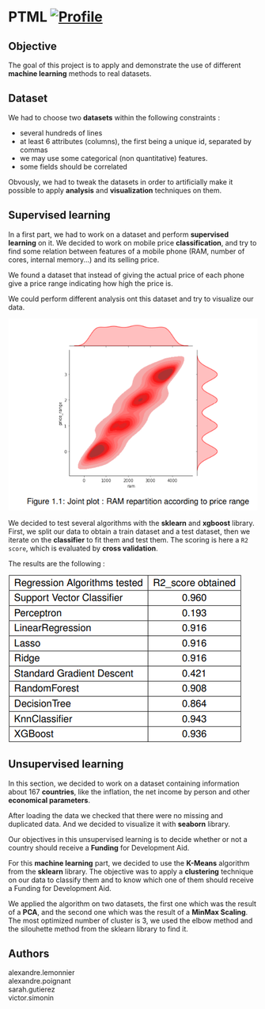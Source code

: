 # PTML [![Profile][title-img]][profile]

[title-img]:https://img.shields.io/badge/-SCIA--PRIME-red
[profile]:https://github.com/bictole

## Objective

The goal of this project is to apply and demonstrate the use of different **machine learning** methods to real datasets.

## Dataset

We had to choose two **datasets** within the following constraints :
* several hundreds of lines
* at least 6 attributes (columns), the first being a unique id, separated by commas
* we may use some categorical (non quantitative) features.
* some fields should be correlated

Obvously, we had to tweak the datasets in order to artificially make it possible to apply **analysis** and **visualization** techniques on them.


## Supervised learning

In a first part, we had to work on a dataset and perform **supervised learning** on it. We decided to work on mobile price **classification**, and try to find some relation between features of a mobile phone (RAM, number of cores, internal memory...) and its selling price. 

We found a dataset that instead of giving the actual price of each phone give a price range indicating how high the price is.

We could perform different analysis ont this dataset and try to visualize our data.

<img src="https://github.com/Pypearl/PTML/blob/main/readme_images/supervised_vis.png" alt="Supervised_Visualization">

We decided to test several algorithms with the **sklearn** and **xgboost** library.
First, we split our data to obtain a train dataset and a test dataset, then we iterate on the **classifier** to fit them and test them. The scoring is here a `R2 score`, which is evaluated by **cross validation**.

The results are the following :

<img src="https://github.com/Pypearl/PTML/blob/main/readme_images/supervised_res.png" alt="Supervised_Visualization">

## Unsupervised learning

In this section, we decided to work on a dataset containing information about 167 **countries**, like the inflation, the net income by person and other **economical parameters**.

After loading the data we checked that there were no missing and duplicated data. And we decided to visualize it with **seaborn** library.

Our objectives in this unsupervised learning is to decide whether or not a country should receive a **Funding** for Development Aid.

For this **machine learning** part, we decided to use the **K-Means** algorithm from the **sklearn** library. The objective was to apply a **clustering** technique on our data to classify them and to know which one of them should receive a Funding for Development Aid.

We applied the algorithm on two datasets, the first one which was the result of a **PCA**, and the second one which was the result of a **MinMax Scaling**. The most optimized number of cluster is 3, we used the elbow method and the silouhette method from the sklearn library to find it.


## Authors

alexandre.lemonnier\
alexandre.poignant\
sarah.gutierez\
victor.simonin